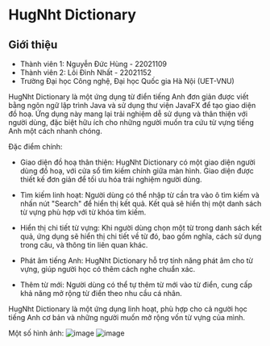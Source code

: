 # HugNht Dictionary
## Giới thiệu
* Thành viên 1: Nguyễn Đức Hùng - 22021109
* Thành viên 2: Lôi Đình Nhất - 22021152
* Trường Đại học Công nghệ, Đại học Quốc gia Hà Nội (UET-VNU)

HugNht Dictionary là một ứng dụng từ điển tiếng Anh đơn giản được viết bằng ngôn ngữ lập trình Java và sử dụng thư viện JavaFX để tạo giao diện đồ hoạ. Ứng dụng này mang lại trải nghiệm dễ sử dụng và thân thiện với người dùng, đặc biệt hữu ích cho những người muốn tra cứu từ vựng tiếng Anh một cách nhanh chóng.

Đặc điểm chính:

* Giao diện đồ hoạ thân thiện: HugNht Dictionary có một giao diện người dùng đồ hoạ, với cửa sổ tìm kiếm chính giữa màn hình. Giao diện được thiết kế đơn giản để tối ưu hóa trải nghiệm người dùng.

* Tìm kiếm linh hoạt: Người dùng có thể nhập từ cần tra vào ô tìm kiếm và nhấn nút "Search" để hiển thị kết quả. Kết quả sẽ hiển thị một danh sách từ vựng phù hợp với từ khóa tìm kiếm.

* Hiển thị chi tiết từ vựng: Khi người dùng chọn một từ trong danh sách kết quả, ứng dụng sẽ hiển thị chi tiết về từ đó, bao gồm nghĩa, cách sử dụng trong câu, và thông tin liên quan khác.

* Phát âm tiếng Anh: HugNht Dictionary hỗ trợ tính năng phát âm cho từ vựng, giúp người học có thêm cách nghe chuẩn xác.

* Thêm từ mới: Người dùng có thể tự thêm từ mới vào từ điển, cung cấp khả năng mở rộng từ điển theo nhu cầu cá nhân.

HugNht Dictionary là một ứng dụng linh hoạt, phù hợp cho cả người học tiếng Anh cơ bản và những người muốn mở rộng vốn từ vựng của mình.

Một số hình ảnh:
![image](https://github.com/hudzg/dictionary/assets/106372669/4302ce55-57ea-44a3-b38b-82219f558111)
![image](https://github.com/hudzg/dictionary/assets/106372669/fd6c4950-3b43-47df-8c3e-aa18ef79d778)








